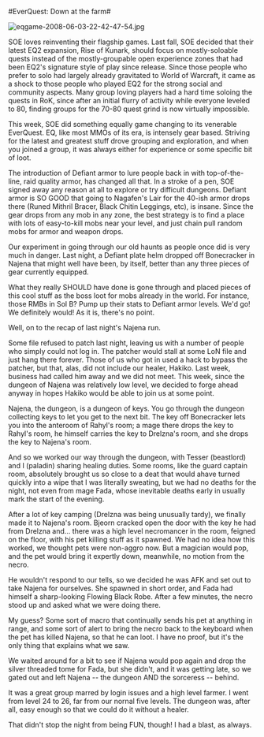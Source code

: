 #EverQuest: Down at the farm#

![eqgame-2008-06-03-22-42-47-54.jpg](http://westkarana.com/wp-content/uploads/2008/06/eqgame-2008-06-03-22-42-47-54.jpg)

SOE loves reinventing their flagship games. Last fall, SOE decided that their latest EQ2 expansion, Rise of Kunark, should focus on mostly-soloable quests instead of the mostly-groupable open experience zones that had been EQ2's signature style of play since release. Since those people who prefer to solo had largely already gravitated to World of Warcraft, it came as a shock to those people who played EQ2 for the strong social and community aspects. Many group loving players had a hard time soloing the quests in RoK, since after an initial flurry of activity while everyone leveled to 80, finding groups for the 70-80 quest grind is now virtually impossible.

This week, SOE did something equally game changing to its venerable EverQuest. EQ, like most MMOs of its era, is intensely gear based. Striving for the latest and greatest stuff drove grouping and exploration, and when you joined a group, it was always either for experience or some specific bit of loot.

The introduction of Defiant armor to lure people back in with top-of-the-line, raid quality armor, has changed all that. In a stroke of a pen, SOE signed away any reason at all to explore or try difficult dungeons. Defiant armor is SO GOOD that going to Nagafen's Lair for the 40-ish armor drops there (Runed Mithril Bracer, Black Chitin Leggings, etc), is insane. Since the gear drops from any mob in any zone, the best strategy is to find a place with lots of easy-to-kill mobs near your level, and just chain pull random mobs for armor and weapon drops.

Our experiment in going through our old haunts as people once did is very much in danger. Last night, a Defiant plate helm dropped off Bonecracker in Najena that might well have been, by itself, better than any three pieces of gear currently equipped.

What they really SHOULD have done is gone through and placed pieces of this cool stuff as the boss loot for mobs already in the world. For instance, those RMBs in Sol B? Pump up their stats to Defiant armor levels. We'd go! We definitely would! As it is, there's no point. 

Well, on to the recap of last night's Najena run.

Some file refused to patch last night, leaving us with a number of people who simply could not log in. The patcher would stall at some LoN file and just hang there forever. Those of us who got in used a hack to bypass the patcher, but that, alas, did not include our healer, Hakiko. Last week, business had called him away and we did not meet. This week, since the dungeon of Najena was relatively low level, we decided to forge ahead anyway in hopes Hakiko would be able to join us at some point.

Najena, the dungeon, is a dungeon of keys. You go through the dungeon collecting keys to let you get to the next bit. The key off Bonecracker lets you into the anteroom of Rahyl's room; a mage there drops the key to Rahyl's room, he himself carries the key to Drelzna's room, and she drops the key to Najena's room.

And so we worked our way through the dungeon, with Tesser (beastlord) and I (paladin) sharing healing duties. Some rooms, like the guard captain room, absolutely brought us so close to a deat that would ahave turned quickly into a wipe that I was literally sweating, but we had no deaths for the night, not even from mage Fada, whose inevitable deaths early in usually mark the start of the evening.

After a lot of key camping (Drelzna was being unusually tardy), we finally made it to Najena's room. Bjeorn cracked open the door with the key he had from Drelzna and... there was a high level necromancer in the room, feigned on the floor, with his pet killing stuff as it spawned. We had no idea how this worked, we thought pets were non-aggro now. But a magician would pop, and the pet would bring it expertly down, meanwhile, no motion from the necro.

He wouldn't respond to our tells, so we decided he was AFK and set out to take Najena for ourselves. She spawned in short order, and Fada had himself a sharp-looking Flowing Black Robe. After a few minutes, the necro stood up and asked what we were doing there.

My guess? Some sort of macro that continually sends his pet at anything in range, and some sort of alert to bring the necro back to the keyboard when the pet has killed Najena, so that he can loot. I have no proof, but it's the only thing that explains what we saw.

We waited around for a bit to see if Najena would pop again and drop the silver threaded tome for Fada, but she didn't, and it was getting late, so we gated out and left Najena -- the dungeon AND the sorceress -- behind.

It was a great group marred by login issues and a high level farmer. I went from level 24 to 26, far from our nornal five levels. The dungeon was, after all, easy enough so that we could do it without a healer.

That didn't stop the night from being FUN, though! I had a blast, as always.


